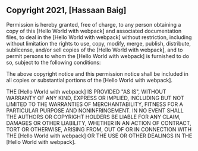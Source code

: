 ## Copyright 2021, [Hassaan Baig]

Permission is hereby granted, free of charge, to any person obtaining a copy of this [Hello World with webpack] and associated documentation files, to deal in the [Hello World with webpack] without restriction, including without limitation the rights to use, copy, modify, merge, publish, distribute, sublicense, and/or sell copies of the [Hello World with webpack], and to permit persons to whom the [Hello World with webpack] is furnished to do so, subject to the following conditions:

The above copyright notice and this permission notice shall be included in all copies or substantial portions of the [Hello World with webpack].

THE [Hello World with webpack] IS PROVIDED "AS IS", WITHOUT WARRANTY OF ANY KIND, EXPRESS OR IMPLIED, INCLUDING BUT NOT LIMITED TO THE WARRANTIES OF MERCHANTABILITY, FITNESS FOR A PARTICULAR PURPOSE AND NONINFRINGEMENT. IN NO EVENT SHALL THE AUTHORS OR COPYRIGHT HOLDERS BE LIABLE FOR ANY CLAIM, DAMAGES OR OTHER LIABILITY, WHETHER IN AN ACTION OF CONTRACT, TORT OR OTHERWISE, ARISING FROM, OUT OF OR IN CONNECTION WITH THE [Hello World with webpack] OR THE USE OR OTHER DEALINGS IN THE [Hello World with webpack].
